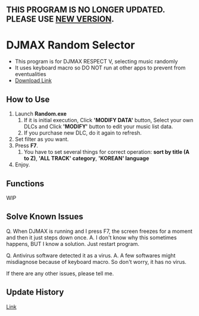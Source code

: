 ## THIS PROGRAM IS NO LONGER UPDATED. PLEASE USE [NEW VERSION](https://github.com/wowvv0w/djmax-random-selector-v).

# DJMAX Random Selector

* This program is for DJMAX RESPECT V, selecting music randomly
* It uses keyboard macro so DO NOT run at other apps to prevent from eventualities
* [Download Link](https://github.com/wowvv0w/DJMAX_Random_Selector/releases)

## How to Use

1. Launch **Random.exe**
    1. If it is initial execution, Click **'MODIFY DATA'** button, Select your own DLCs and Click **'MODIFY'** button to edit your music list data.
    2. If you purchase new DLC, do it again to refresh.
2. Set filter as you want.
3. Press **F7**.
    1. You have to set several things for correct operation: **sort by title (A to Z)**, **'ALL TRACK' category**, **'KOREAN' language**
4. Enjoy.

## Functions

WIP

## Solve Known Issues

Q. When DJMAX is running and I press F7, the screen freezes for a moment and then it just steps down once.
A. I don't know why this sometimes happens, BUT I know a solution. Just restart program.

Q. Antivirus software detected it as a virus.
A. A few softwares might misdiagnose because of keyboard macro. So don't worry, it has no virus.

If there are any other issues, please tell me.

## Update History

[Link](https://github.com/wowvv0w/DJMAX_Random_Selector/blob/main/UPDATE.md)
